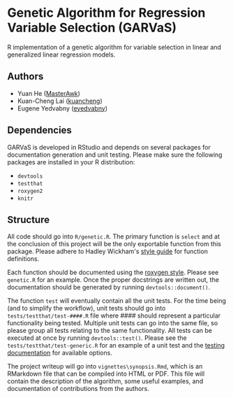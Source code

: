 Genetic Algorithm for Regression Variable Selection (GARVaS)
============================================================

R implementation of a genetic algorithm for variable selection in linear and generalized linear regression models.

## Authors
* Yuan He ([MasterAwk](https://github.com/masterawk))
* Kuan-Cheng Lai ([kuancheng](https://github.com/kuancheng))
* Eugene Yedvabny ([eyedvabny](https://github.com/eyedvabny))

## Dependencies

GARVaS is developed in RStudio and depends on several packages for documentation generation and unit testing. Please make sure the following packages are installed in your R distribution:

* `devtools`
* `testthat`
* `roxygen2`
* `knitr`

## Structure

All code should go into `R/genetic.R`. The primary function is `select` and at the conclusion of this project will be the only exportable function from this package. Please adhere to Hadley Wickham's [style guide](http://r-pkgs.had.co.nz/style.html) for function definitions.

Each function should be documented using the [roxygen style](http://r-pkgs.had.co.nz/man.html). Please see `genetic.R` for an example. Once the proper docstrings are written out, the documentation should be generated by running `devtools::document()`.

The function `test` will eventually contain all the unit tests. For the time being (and to simplify the workflow), unit tests should go into `tests/testthat/test-####.R` file where #### should represent a particular functionality being tested. Multiple unit tests can go into the same file, so please group all tests relating to the same functionality. All tests can be executed at once by running `devtools::test()`. Please see the `tests/testthat/test-generic.R` for an example of a unit test and the [testing documentation](http://r-pkgs.had.co.nz/tests.html) for available options.

The project writeup will go into `vignettes\synopsis.Rmd`, which is an RMarkdown file that can be compiled into HTML or PDF. This file will contain the description of the algorithm, some useful examples, and documentation of contributions from the authors.
